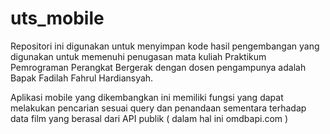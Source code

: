 # uts_mobile

Repositori ini digunakan untuk menyimpan kode hasil pengembangan yang digunakan untuk memenuhi penugasan mata kuliah Praktikum Pemrograman Perangkat Bergerak dengan dosen pengampunya adalah Bapak Fadilah Fahrul Hardiansyah.

Aplikasi mobile yang dikembangkan ini memiliki fungsi yang dapat melakukan pencarian sesuai query dan penandaan sementara terhadap data film yang berasal dari API publik ( dalam hal ini omdbapi.com )
